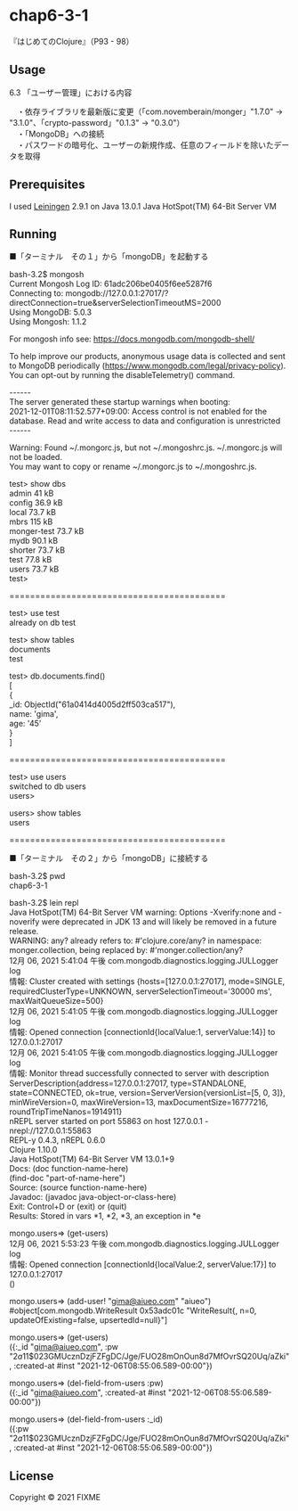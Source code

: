 # chap6-3-1

『はじめてのClojure』（P93 - 98）

## Usage

6.3 「ユーザー管理」における内容<br>

　・依存ライブラリを最新版に変更（「com.novemberain/monger」"1.7.0" -> "3.1.0"、「crypto-password」"0.1.3" -> "0.3.0"）<br>
　・「MongoDB」への接続<br>
　・パスワードの暗号化、ユーザーの新規作成、任意のフィールドを除いたデータを取得<br>


## Prerequisites

I used [Leiningen][1] 2.9.1 on Java 13.0.1 Java HotSpot(TM) 64-Bit Server VM<br>

[1]: https://github.com/technomancy/leiningen<br>


## Running

■「ターミナル　その１」から「mongoDB」を起動する

bash-3.2$ mongosh<br>
Current Mongosh Log ID:	61adc206be0405f6ee5287f6<br>
Connecting to:		mongodb://127.0.0.1:27017/?directConnection=true&serverSelectionTimeoutMS=2000<br>
Using MongoDB:		5.0.3<br>
Using Mongosh:		1.1.2<br>

For mongosh info see: https://docs.mongodb.com/mongodb-shell/<br>


To help improve our products, anonymous usage data is collected and sent to MongoDB periodically (https://www.mongodb.com/legal/privacy-policy).<br>
You can opt-out by running the disableTelemetry() command.<br>

------<br>
   The server generated these startup warnings when booting:<br>
   2021-12-01T08:11:52.577+09:00: Access control is not enabled for the database. Read and write access to data and configuration is unrestricted<br>
------<br>

Warning: Found ~/.mongorc.js, but not ~/.mongoshrc.js. ~/.mongorc.js will not be loaded.<br>
  You may want to copy or rename ~/.mongorc.js to ~/.mongoshrc.js.<br>


test> show dbs<br>
admin          41 kB<br>
config       36.9 kB<br>
local        73.7 kB<br>
mbrs          115 kB<br>
monger-test  73.7 kB<br>
mydb         90.1 kB<br>
shorter      73.7 kB<br>
test         77.8 kB<br>
users        73.7 kB<br>
test><br>

==========================================<br>

test> use test<br>
already on db test<br>

test> show tables<br>
documents<br>
test<br>

test> db.documents.find()<br>
[<br>
  {<br>
    _id: ObjectId("61a0414d4005d2ff503ca517"),<br>
    name: 'gima',<br>
    age: '45'<br>
  }<br>
]<br>

==========================================<br>

test> use users<br>
switched to db users<br>
users><br>

users> show tables<br>
users<br>

==========================================<br>


■「ターミナル　その２」から「mongoDB」に接続する<br>

bash-3.2$ pwd<br>
chap6-3-1<br>

bash-3.2$ lein repl<br>
Java HotSpot(TM) 64-Bit Server VM warning: Options -Xverify:none and -noverify were deprecated in JDK 13 and will likely be removed in a future release.<br>
WARNING: any? already refers to: #'clojure.core/any? in namespace: monger.collection, being replaced by: #'monger.collection/any?<br>
12月 06, 2021 5:41:04 午後 com.mongodb.diagnostics.logging.JULLogger log<br>
情報: Cluster created with settings {hosts=[127.0.0.1:27017], mode=SINGLE, requiredClusterType=UNKNOWN, serverSelectionTimeout='30000 ms', maxWaitQueueSize=500}<br>
12月 06, 2021 5:41:05 午後 com.mongodb.diagnostics.logging.JULLogger log<br>
情報: Opened connection [connectionId{localValue:1, serverValue:14}] to 127.0.0.1:27017<br>
12月 06, 2021 5:41:05 午後 com.mongodb.diagnostics.logging.JULLogger log<br>
情報: Monitor thread successfully connected to server with description ServerDescription{address=127.0.0.1:27017, type=STANDALONE, state=CONNECTED, ok=true, version=ServerVersion{versionList=[5, 0, 3]}, minWireVersion=0, maxWireVersion=13, maxDocumentSize=16777216, roundTripTimeNanos=1914911}<br>
nREPL server started on port 55863 on host 127.0.0.1 - nrepl://127.0.0.1:55863<br>
REPL-y 0.4.3, nREPL 0.6.0<br>
Clojure 1.10.0<br>
Java HotSpot(TM) 64-Bit Server VM 13.0.1+9<br>
    Docs: (doc function-name-here)<br>
          (find-doc "part-of-name-here")<br>
  Source: (source function-name-here)<br>
 Javadoc: (javadoc java-object-or-class-here)<br>
    Exit: Control+D or (exit) or (quit)<br>
 Results: Stored in vars *1, *2, *3, an exception in *e<br>

mongo.users=> (get-users)<br>
12月 06, 2021 5:53:23 午後 com.mongodb.diagnostics.logging.JULLogger log<br>
情報: Opened connection [connectionId{localValue:2, serverValue:17}] to 127.0.0.1:27017<br>
()<br>

mongo.users=> (add-user! "gima@aiueo.com" "aiueo")<br>
#object[com.mongodb.WriteResult 0x53adc01c "WriteResult{, n=0, updateOfExisting=false, upsertedId=null}"]<br>

mongo.users=> (get-users)<br>
({:_id "gima@aiueo.com", :pw "$2a$11$023GMUcznDzjFZFgDC/Jge/FUO28mOnOun8d7MfOvrSQ20Uq/aZki", :created-at #inst "2021-12-06T08:55:06.589-00:00"})<br>

mongo.users=> (del-field-from-users :pw)<br>
({:_id "gima@aiueo.com", :created-at #inst "2021-12-06T08:55:06.589-00:00"})<br>

mongo.users=> (del-field-from-users :_id)<br>
({:pw "$2a$11$023GMUcznDzjFZFgDC/Jge/FUO28mOnOun8d7MfOvrSQ20Uq/aZki", :created-at #inst "2021-12-06T08:55:06.589-00:00"})<br>


## License

Copyright © 2021 FIXME
